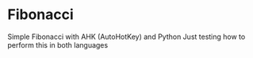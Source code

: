 # Fibonacci
Simple Fibonacci with AHK (AutoHotKey) and Python
Just testing how to perform this in both languages

